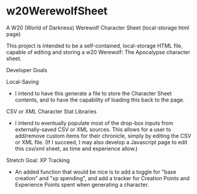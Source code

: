# w20WerewolfSheet
A W20 (World of Darkness) Werewolf Character Sheet (local-storage html page)

This project is intended to be a self-contained, local-storage HTML file, capable of editing and storing a w20 Werewolf: The Apocalypse character sheet. 

Developer Goals

Local-Saving
- I intend to have this generate a file to store the Character Sheet contents, and to have the capability of loading this back to the page. 

CSV or XML Character Stat Libraries
- I intend to eventually populate most of the drop-box inputs from externally-saved CSV or XML sources. This allows for a user to add/remove custom items for their chronicle, simply by editing the CSV or XML file. (If I succeed, I may also develop a Javascript page to edit this csv/xml sheet, as time and experience allow.)

Stretch Goal: XP Tracking
- An added function that would be nice is to add a toggle for "base creation" and "xp spending", and add a tracker for Creation Points and Experience Points spent when generating a character. 
